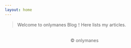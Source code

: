 ```yaml
---
layout: home
---
```


> Welcome to onlymanes Blog！Here lists my articles.

<link rel="stylesheet" href="{{ '/assets/css/custom.css' | relative_url }}">
</link>

<p style="text-align:center;color:#666;margin:2rem 0;">
    &copy; onlymanes
</p>